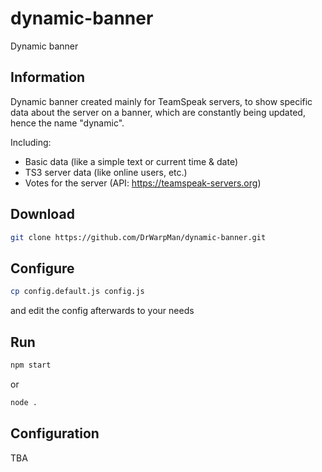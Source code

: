 # dynamic-banner
Dynamic banner

Information
-
Dynamic banner created mainly for TeamSpeak servers,
to show specific data about the server on a banner,
which are constantly being updated, hence the name "dynamic".

Including:
- Basic data (like a simple text or current time & date)
- TS3 server data (like online users, etc.)
- Votes for the server (API: https://teamspeak-servers.org)

Download
-
```bash
git clone https://github.com/DrWarpMan/dynamic-banner.git
```

Configure
-
```bash
cp config.default.js config.js
```
and edit the config afterwards to your needs


Run
-
```bash
npm start
```
or
```bash
node .
```

Configuration
-
TBA


